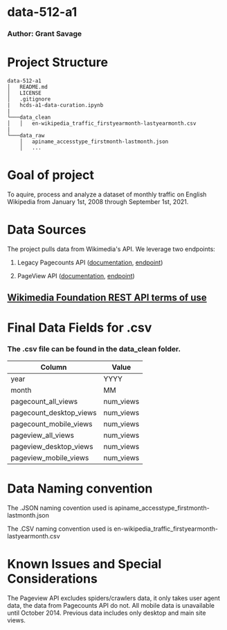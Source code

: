 # data-512-a1

### Author: Grant Savage

# Project Structure

```
data-512-a1
│   README.md
│   LICENSE
│   .gitignore
|   hcds-a1-data-curation.ipynb
|
└───data_clean
│   │   en-wikipedia_traffic_firstyearmonth-lastyearmonth.csv
|
└───data_raw
    │   apiname_accesstype_firstmonth-lastmonth.json
    │   ...
```


# Goal of project
To aquire, process and analyze a dataset of monthly traffic on English Wikipedia from January 1st, 2008 through September 1st, 2021.

# Data Sources

The project pulls data from Wikimedia's API. We leverage two endpoints:
1.  Legacy Pagecounts API ([documentation]( https://wikitech.wikimedia.org/wiki/Analytics/AQS/Legacy_Pagecounts), [endpoint](https://wikimedia.org/api/rest_v1/#/Pagecounts_data_(legacy)/get_metrics_legacy_pagecounts_aggregate_project_access_site_granularity_start_end))

2. PageView API ([documentation](https://wikitech.wikimedia.org/wiki/Analytics/AQS/Pageviews), [endpoint](https://wikimedia.org/api/rest_v1/#/Pageviews_data/get_metrics_pageviews_aggregate_project_access_agent_granularity_start_end))


## [Wikimedia Foundation REST API terms of use](https://www.mediawiki.org/wiki/Wikimedia_REST_API#Terms_and_conditions)


# Final Data Fields for .csv 
### The .csv file can be found in the data_clean folder.

|Column                  | Value     |
|------------------------|-------    |
|year 	                 | YYYY      |
|month 	                 | MM        |
|pagecount_all_views     | num_views |
|pagecount_desktop_views | num_views |
|pagecount_mobile_views  | num_views |
|pageview_all_views      | num_views |
|pageview_desktop_views  | num_views |
|pageview_mobile_views 	 | num_views |


# Data Naming convention

The .JSON naming covention used is apiname_accesstype_firstmonth-lastmonth.json

The .CSV naming convention used is en-wikipedia_traffic_firstyearmonth-lastyearmonth.csv

# Known Issues and Special Considerations

The Pageview API excludes spiders/crawlers data, it only takes user agent data, the data from Pagecounts API do not.
All mobile data is unavailable until October 2014. Previous data includes only desktop and main site views.